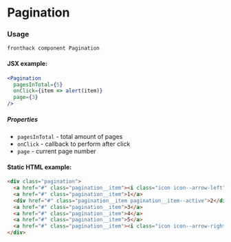 # Pagination

### Usage

```
fronthack component Pagination
```

#### JSX example:

```jsx
<Pagination
  pagesInTotal={5}
  onClick={item => alert(item)}
  page={3}
/>
```

##### Properties

* `pagesInTotal` - total amount of pages
* `onClick` - callback to perform after click
* `page` - current page number


#### Static HTML example:

```html
<div class="pagination">
  <a href="#" class="pagination__item"><i class="icon icon--arrow-left"></i></a>
  <a href="#" class="pagination__item">1</a>
  <div href="#" class="pagination__item pagination__item--active">2</div>
  <a href="#" class="pagination__item">3</a>
  <a href="#" class="pagination__item">4</a>
  <a href="#" class="pagination__item">5</a>
  <a href="#" class="pagination__item"><i class="icon icon--arrow-right"></i></a>
</div>
```